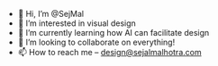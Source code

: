 - 👋 Hi, I’m @SejMal
- 👀 I’m interested in visual design
- 🌱 I’m currently learning how AI can facilitate design
- 💞️ I’m looking to collaborate on everything!
- 📫 How to reach me – design@sejalmalhotra.com

<!---
SejMal/SejMal is a ✨ special ✨ repository because its `README.md` (this file) appears on your GitHub profile.
You can click the Preview link to take a look at your changes.
--->
